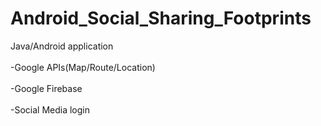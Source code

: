 # Android_Social_Sharing_Footprints<br />
Java/Android application<br /><br />
-Google APIs(Map/Route/Location)<br /><br />
-Google Firebase<br /><br />
-Social Media login<br /><br />
